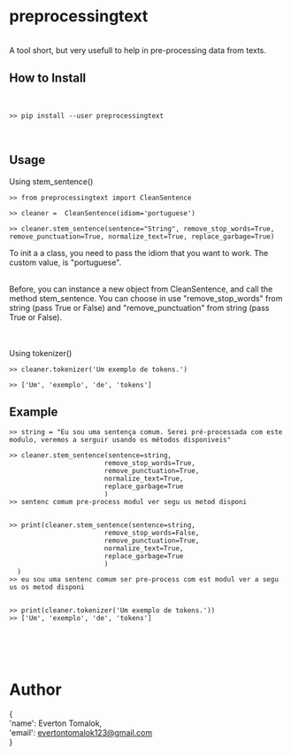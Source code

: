 # preprocessingtext
<br>
A tool short, but very usefull to help in pre-processing data from texts.

<br>

## How to Install
<br>

    >> pip install --user preprocessingtext
    
<br>

## Usage

Using stem_sentence()

    >> from preprocessingtext import CleanSentence
    
    >> cleaner =  CleanSentence(idiom='portuguese')
    
    >> cleaner.stem_sentence(sentence="String", remove_stop_words=True, remove_punctuation=True, normalize_text=True, replace_garbage=True)

To init a a class, you need to pass the idiom that you want to work. The custom value, is "portuguese".<br><br>

Before, you can instance a new object from CleanSentence, and call the method stem_sentence. You can choose in use 
"remove_stop_words" from string (pass True or False) and "remove_punctuation" from string (pass True or False).
<br><br><br>

Using tokenizer()

    >> cleaner.tokenizer('Um exemplo de tokens.')
    
    >> ['Um', 'exemplo', 'de', 'tokens']

## Example

    >> string = "Eu sou uma sentença comum. Serei pré-processada com este modulo, veremos a serguir usando os métodos disponiveis"
    
    >> cleaner.stem_sentence(sentence=string,
                            remove_stop_words=True,
                            remove_punctuation=True,
                            normalize_text=True,
                            replace_garbage=True
                            )
    >> sentenc comum pre-process modul ver segu us metod disponi
    
    
    >> print(cleaner.stem_sentence(sentence=string,
                            remove_stop_words=False,
                            remove_punctuation=True,
                            normalize_text=True,
                            replace_garbage=True
                            )
      )
    >> eu sou uma sentenc comum ser pre-process com est modul ver a segu us os metod disponi
    
    
    >> print(cleaner.tokenizer('Um exemplo de tokens.'))
    >> ['Um', 'exemplo', 'de', 'tokens']

<br><br><br>
# Author
{
<br>'name': Everton Tomalok,<br>
'email': evertontomalok123@gmail.com<br>
}